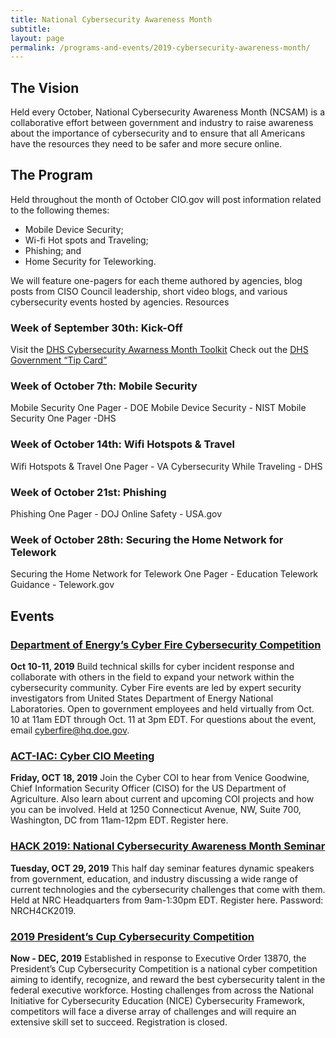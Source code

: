 ```yaml
---
title: National Cybersecurity Awareness Month
subtitle: 
layout: page
permalink: /programs-and-events/2019-cybersecurity-awareness-month/
---
```

## The Vision
Held every October, National Cybersecurity Awareness Month (NCSAM) is a collaborative effort between government and industry to raise awareness about the importance of cybersecurity and to ensure that all Americans have the resources they need to be safer and more secure online.

## The Program
Held throughout the month of October CIO.gov will post information related to the following themes:
- Mobile Device Security; 
- Wi-fi Hot spots  and Traveling; 
- Phishing; and 
- Home Security for Teleworking.  

We will feature one-pagers for each theme authored by agencies, blog posts from CISO Council leadership, short video blogs, and various cybersecurity events hosted by agencies.
Resources
### Week of September 30th: Kick-Off
Visit the [DHS Cybersecurity Awarness Month Toolkit](https://www.dhs.gov/stopthinkconnect-toolkit)
Check out the [DHS Government “Tip Card”](https://www.dhs.gov/sites/default/files/publications/Government%20Tip%20Card_0.pdf)

### Week of October 7th:  Mobile Security 
Mobile Security One Pager - DOE
Mobile Device Security - NIST
Mobile Security One Pager -DHS

### Week of October 14th:  Wifi Hotspots & Travel
Wifi Hotspots & Travel One Pager - VA 
Cybersecurity While Traveling - DHS

### Week of October 21st: Phishing 
Phishing One Pager - DOJ
Online Safety - USA.gov

### Week of October 28th: Securing the Home Network for Telework
Securing the Home Network for Telework One Pager - Education
Telework Guidance - Telework.gov

## Events

### [Department of Energy’s Cyber Fire Cybersecurity Competition](https://cyberfire.energy.gov/)
**Oct 10-11, 2019**
Build technical skills for cyber incident response and collaborate with others in the field to expand your network within the cybersecurity community. Cyber Fire events are led by expert security investigators from United States Department of Energy National Laboratories. Open to government employees and held virtually from Oct. 10 at 11am EDT through Oct. 11 at 3pm EDT. For questions about the event, email cyberfire@hq.doe.gov.

### [ACT-IAC: Cyber CIO Meeting](https://www.actiac.org/events/act-iac-cybersecurity-coi-october-2019)
**Friday, OCT 18, 2019**
Join the Cyber COI to hear from Venice Goodwine, Chief Information Security Officer (CISO) for the US Department of Agriculture. Also learn about current and upcoming COI projects and how you can be involved. Held at 1250 Connecticut Avenue, NW, Suite 700, Washington, DC from 11am-12pm EDT. Register here.
 
### [HACK 2019: National Cybersecurity Awareness Month Seminar](https://www.fbcinc.com/e/nrchack/default.aspx)
**Tuesday, OCT 29, 2019**
This half day seminar features dynamic speakers from government, education, and industry discussing a wide range of current technologies and the cybersecurity challenges that come with them. Held at NRC Headquarters from 9am-1:30pm EDT. Register here. Password: NRCH4CK2019.

### [2019 President’s Cup Cybersecurity Competition](https://www.cisa.gov/presidentscup)
**Now - DEC, 2019**
Established in response to Executive Order 13870, the President’s Cup Cybersecurity Competition is a national cyber competition aiming to identify, recognize, and reward the best cybersecurity talent in the federal executive workforce. Hosting challenges from across the National Initiative for Cybersecurity Education (NICE) Cybersecurity Framework, competitors will face a diverse array of challenges and will require an extensive skill set to succeed. Registration is closed.
